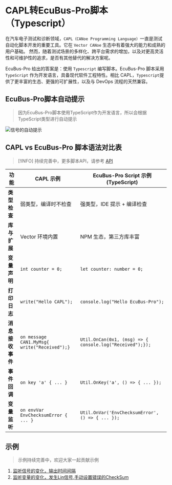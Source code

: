 # CAPL转EcuBus-Pro脚本（Typescript）

在汽车电子测试和诊断领域，`CAPL（CANoe Programming Language）`一直是测试自动化脚本开发的重要工具。它在 `Vector CANoe` 生态中有着强大的能力和成熟的用户基础。
然而，随着测试场景的多样化、跨平台需求的增加，以及对更高灵活性和可维护性的追求，是否有其他替代的解决方案呢。

EcuBus-Pro 给出的答案是：使用 `Typescript` 编写脚本。EcuBus-Pro 脚本采用 `TypeScript` 作为开发语言，具备现代软件工程特性。相比 CAPL，`Typescript`提供了更丰富的生态、更强的可扩展性，以及与 DevOps 流程的天然兼容。

## EcuBus-Pro脚本自动提示

> 因为EcuBus-Pro脚本使用TypeScript作为开发语言，所以会根据TypeScript类型进行自动提示

![信号的自动提示](./../../../../media/um/script/tip1.gif)

## CAPL vs EcuBus-Pro 脚本语法对比表

> [!INFO]
> 持续完善中，更多脚本API，请参考 [API](https://app.whyengineer.com/scriptApi/index.html)

| 功能             | CAPL 示例                                     | EcuBus-Pro Script 示例 (TypeScript)                       |
| ---------------- | --------------------------------------------- | --------------------------------------------------------- |
| **类型检查**     | 弱类型，编译时不检查                          | 强类型，IDE 提示 + 编译检查                               |
| **库与扩展**     | Vector 环境内置                               | NPM 生态，第三方库丰富                                    |
| **变量声明**     | `int counter = 0;`                            | `let counter: number = 0;`                                |
| **打印日志**     | `write("Hello CAPL");`                        | `console.log("Hello EcuBus-Pro");`                        |
| **消息接收事件** | `on message CAN1.MyMsg{  write("Received");}` | `Util.OnCan(0x1, (msg) => {  console.log("Received");});` |
| **事件回调**     | `on key 'a' { ... }`                          | `Util.OnKey('a', () => { ... });`                         |
| **变量监听**     | `on envVar EnvChecksumError { ... }`          | `Util.OnVar('EnvChecksumError', () => { ... });`          |

## 示例

> 示例持续完善中，欢迎大家一起贡献示例

1. [监听信号的变化，输出时间间隔](./capl2ts1.md)
2. [监听变量的变化，发生Lin信号,手动设置错误的CheckSum](./capl2ts2.md)
